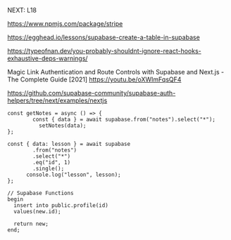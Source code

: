 NEXT: L18

https://www.npmjs.com/package/stripe

https://egghead.io/lessons/supabase-create-a-table-in-supabase

https://typeofnan.dev/you-probably-shouldnt-ignore-react-hooks-exhaustive-deps-warnings/

Magic Link Authentication and Route Controls with Supabase and Next.js - The Complete Guide [2021]
https://youtu.be/oXWImFqsQF4

https://github.com/supabase-community/supabase-auth-helpers/tree/next/examples/nextjs

```
const getNotes = async () => {
    	const { data } = await supabase.from("notes").select("*");
    	  setNotes(data);
};

const { data: lesson } = await supabase
        .from("notes")
        .select("*")
        .eq("id", 1)
        .single();
      console.log("lesson", lesson);
};

// Supabase Functions
begin
  insert into public.profile(id)
  values(new.id);

  return new;
end;
```
